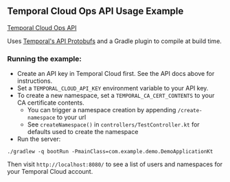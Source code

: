 ## Temporal Cloud Ops API Usage Example

[Temporal Cloud Ops API](https://docs.temporal.io/ops)

Uses [Temporal's API Protobufs](https://github.com/temporalio/api-cloud) and a Gradle plugin to compile at build time.

### Running the example:

* Create an API key in Temporal Cloud first. See the API docs above for instructions.
* Set a `TEMPORAL_CLOUD_API_KEY` environment variable to your API key.
* To create a new namespace, set a `TEMPORAL_CA_CERT_CONTENTS` to your CA certificate contents.
  * You can trigger a namespace creation by appending `/create-namespace` to your url
  * See `createNamespace()` in `controllers/TestController.kt` for defaults used to create the namespace
* Run the server:
```
./gradlew -q bootRun -PmainClass=com.example.demo.DemoApplicationKt
```

Then visit `http://localhost:8080/` to see a list of users and namespaces for your Temporal Cloud account.